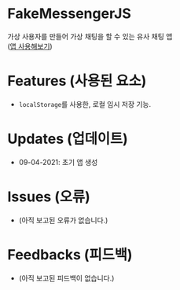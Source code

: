 # FakeMessengerJS
가상 사용자를 만들어 가상 채팅을 할 수 있는 유사 채팅 앱   
([앱 사용해보기](https://kuman514.github.io/FakeMessengerJS/))

# Features (사용된 요소)
- `localStorage`를 사용한, 로컬 임시 저장 기능.

# Updates (업데이트)
- 09-04-2021: 초기 앱 생성

# Issues (오류)
- (아직 보고된 오류가 없습니다.)

# Feedbacks (피드백)
- (아직 보고된 피드백이 없습니다.)
